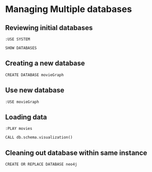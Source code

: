 # Managing Multiple databases

## Reviewing initial databases
```
:USE SYSTEM
```

```
SHOW DATABASES
```


## Creating a new database
```
CREATE DATABASE movieGraph
```


## Use new database
```
:USE movieGraph
```

## Loading data
```
:PLAY movies
```

```
CALL db.schema.visualization()
```

## Cleaning out database within same instance
```
CREATE OR REPLACE DATABASE neo4j
```